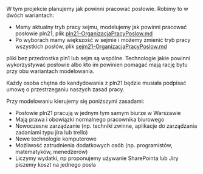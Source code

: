 W tym projekcie planujemy jak powinni pracować posłowie. Robimy to w dwóch wariantach:
 *   Mamy aktualny tryb pracy sejmu, modelujemy jak powinni pracować posłowie pln21, plik [pln21-OrganizacjaPracyPoslow.md](https://github.com/PartiaLudziNiezaleznych21/PracaPoslow/blob/master/pln21-OrganizacjaPracyPoslow.md)
 *   Po wyborach mamy większość w sejmie i możemy zmienić tryb pracy wszystkich posłów, plik [sejm21-OrganizacjaPracyPoslow.md](https://github.com/PartiaLudziNiezaleznych21/PracaPoslow/blob/master/sejm21-OrganizacjaPracyPoslow.md)
 
pliki bez przedrostka pln1 lub sejm są wspólne. Technologie jakie powinni wykorzystywać posłowie albo kto im powinien pomagać mają rację bytu przy obu wariantach modelowania.

Każdy osoba chętna do kandydowania z pln21 będzie musiała podpisać umowę o przestrzeganiu naszych zasad pracy. 

Przy modelowaniu kierujemy się poniższymi zasadami:
* Posłowie pln21 pracują w jednym tym samym biurze w Warszawie
* Mają prawa i obowiązki normalnego pracownika biurowego
* Nowoczesne zarządzanie (np. techniki zwinne, aplikacje do zarządzania zadaniami typu jira lub trello)
* Nowe technologie komputerowe
* Możliwość zatrudnienia dodatkowych osób (np. programistów, matematyków, menedżerów)
* Liczymy wydatki, np proponujemy używanie SharePointa lub Jiry piszemy koszt na jednego posła

